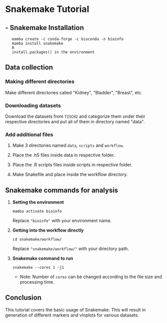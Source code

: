 # Snakemake Tutorial


## - Snakemake Installation
```
   mamba create -c conda-forge -c bioconda -n bioinfo
   mamba install snakemake
   R
   install.packages() in the environment
   ```

## Data collection


### Making different directories
Make different directories called "Kidney", "Bladder", "Breast", etc. 

### Downloading datasets
Download the datasets from `TISCH2` and categorize them under their respective directories and put all of them in directory named "data".
 
### Add additional files

1. Make 3 directories named `data`, `scripts` and `workflow`. 

2. Place the .h5 files inside data in respective folder.

3. Place the .R scripts files inside scripts in respective folder.

4. Make Snakefile and place inside the workflow directory.


## Snakemake commands for analysis


1. **Setting the environment**
   ```
   mamba activate bioinfo
   ```
   Replace `"bioinfo"` with your environment name.

2. **Getting into the workflow directly**
   ```
   cd snakemake/workflow/
   ```
   Replace `"snakemake/workflow/"` with your directory path.

3. **Snakemake command to run**
   
   ```
   snakemake --cores 1 -j1
   ```
   - Note: Number of `cores` can be changed according to the file size and processing time.
   


## Conclusion
This tutorial covers the basic usage of Snakemake. This will result in generation of different markers and vlnplots for various datasets. 
